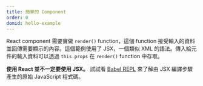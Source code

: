 ```yaml
---
title: 簡單的 Component
order: 0
domid: hello-example
---
```


React component 需要實做 `render()` function，這個 function 接受輸入的資料並回傳需要顯示的內容。這個範例使用了 JSX，一個類似 XML 的語法。傳入給元件的輸入資料可以透過 `this.props` 在 `render()` function 中存取。

**使用 React 並不一定要使用 JSX。** 試試看 [Babel REPL](babel://es5-syntax-example) 來了解由 JSX 編譯步驟產生的原始 JavaScript 程式碼。
